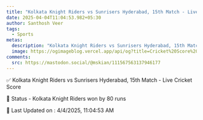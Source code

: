 ```yaml
---
title: "Kolkata Knight Riders vs Sunrisers Hyderabad, 15th Match - Live Cricket Score"
date: 2025-04-04T11:04:53.982+05:30
author: Santhosh Veer
tags:
  - Sports
metas:
  description: "Kolkata Knight Riders vs Sunrisers Hyderabad, 15th Match - Live Cricket Score - Kolkata Knight Riders won by 80 runs"
  image: https://ogimageblog.vercel.app/api/og?title=Cricket%20Score%20%F0%9F%8F%8F
comments:
  src: https://mastodon.social/@mskian/111567563137946177
---
```


✅ Kolkata Knight Riders vs Sunrisers Hyderabad, 15th Match - Live Cricket Score

📑 Status - Kolkata Knight Riders won by 80 runs

<!--more-->

📝 Last Updated on : 4/4/2025, 11:04:53 AM
